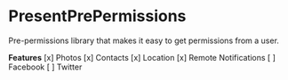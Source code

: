 PresentPrePermissions
=====================

Pre-permissions library that makes it easy to get permissions from a user.

**Features**
 [x] Photos
 [x] Contacts
 [x] Location
 [x] Remote Notifications
 [ ] Facebook
 [ ] Twitter
